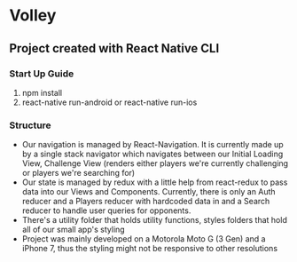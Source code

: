# Volley 

## Project created with React Native CLI

### Start Up Guide
1) npm install
2) react-native run-android or react-native run-ios

### Structure

- Our navigation is managed by React-Navigation. It is currently made up by a single stack navigator which navigates between our 
  Initial Loading View, Challenge View (renders either players we're currently challenging or players we're searching for)
- Our state is managed by redux with a little help from react-redux to pass data into our Views and Components. 
  Currently, there is only an Auth reducer and a Players reducer with hardcoded data in and a Search reducer to handle user queries for opponents.
- There's a utility folder that holds utility functions, styles folders that hold all of our small app's styling 
- Project was mainly developed on a Motorola Moto G (3 Gen) and a iPhone 7, thus the styling might not be responsive to other resolutions
